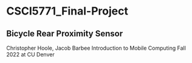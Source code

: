 # CSCI5771_Final-Project
## Bicycle Rear Proximity Sensor

Christopher Hoole, Jacob Barbee
Introduction to Mobile Computing Fall 2022 at CU Denver
